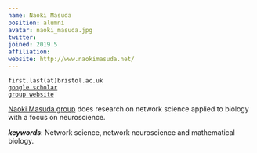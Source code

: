```yaml
---
name: Naoki Masuda
position: alumni
avatar: naoki_masuda.jpg
twitter: 
joined: 2019.5
affiliation: 
website: http://www.naokimasuda.net/
---
```



<!--- _Senior Lecturer in Engineering Mathematics, Dept of Enginering Mathematics, SCEEM, Faculty of Engineering, University of Bristol_<br>-->

<i class="fa fa-envelope-o"></i> `first.last(at)bristol.ac.uk`<br>
<i class="fa fa-book"></i> <a href="https://scholar.google.co.uk/citations?user=fZDoOnMAAAAJ&hl=en&oi=ao">`google scholar`</a><br>
<i class="fa fa-link"></i> <a href="{{page.website}}">`group website`</a>

<!--**Office**<br>
Merchant Venturers Building<br>
Woodland Road<br>
Bristol, BS8 1UB, England, United Kingdom<br>-->

[Naoki Masuda group](http://www.naokimasuda.net/) does research on network science applied to biology with a focus on neuroscience.

***keywords***: Network science, network neuroscience and mathematical biology.